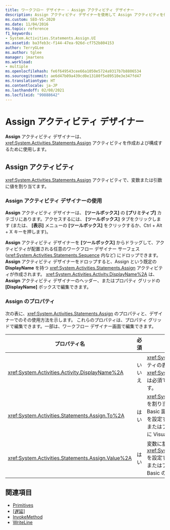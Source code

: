 ```yaml
---
title: ワークフロー デザイナー - Assign アクティビティ デザイナー
description: Assign アクティビティ デザイナーを使用して Assign アクティビティを作成および構成する方法と、Assign アクティビティによって変数または引数に値が割り当てられる方法について説明します。
ms.custom: SEO-VS-2020
ms.date: 11/04/2016
ms.topic: reference
f1_keywords:
- System.Activities.Statements.Assign.UI
ms.assetid: ba3feb3c-f144-47ea-926d-cf752b804153
author: TerryGLee
ms.author: tglee
manager: jmartens
ms.workload:
- multiple
ms.openlocfilehash: fe6f649543cee66a1050e5724a9317b7b8806534
ms.sourcegitcommit: ae6d47b09a439cd0e13180f5e89510e3e347fd47
ms.translationtype: HT
ms.contentlocale: ja-JP
ms.lasthandoff: 02/08/2021
ms.locfileid: "99888642"
---
```

# <a name="assign-activity-designer"></a>Assign アクティビティ デザイナー

**Assign** アクティビティ デザイナーは、<xref:System.Activities.Statements.Assign> アクティビティを作成および構成するために使用します。

## <a name="the-assign-activity"></a>Assign アクティビティ

<xref:System.Activities.Statements.Assign> アクティビティで、変数または引数に値を割り当てます。

### <a name="using-the-assign-activity-designer"></a>Assign アクティビティ デザイナーの使用

**Assign** アクティビティ デザイナーは、 **[ツールボックス]** の **[プリミティブ]** カテゴリにあります。アクセスするには、 **[ツールボックス]** タブをクリックします (または、 **[表示]** メニューの **[ツールボックス]** をクリックするか、Ctrl + Alt + X キーを押します)。

**Assign** アクティビティ デザイナーを **[ツールボックス]** からドラッグして、アクティビティが配置される任意のワークフロー デザイナー サーフェス (<xref:System.Activities.Statements.Sequence> 内など) にドロップできます。 **Assign** アクティビティ デザイナーをドロップすると、Assign という既定の **DisplayName** を持つ <xref:System.Activities.Statements.Assign> アクティビティが作成されます。 <xref:System.Activities.Activity.DisplayName%2A> は、**Assign** アクティビティ デザイナーのヘッダー、またはプロパティ グリッドの **[DisplayName]** ボックスで編集できます。

### <a name="the-assign-properties"></a>Assign のプロパティ

次の表に、<xref:System.Activities.Statements.Assign> のプロパティと、デザイナーでのその使用方法を示します。 これらのプロパティは、プロパティ グリッドで編集できます。一部は、ワークフロー デザイナー画面で編集できます。

|プロパティ名|必須|使用方法|
|-|--------------|-|
|<xref:System.Activities.Activity.DisplayName%2A>|いいえ|<xref:System.Activities.Statements.Assign> アクティビティの表示名。 既定値は Assign です。 <xref:System.Activities.Activity.DisplayName%2A> 値は必須ではありませんが、使用することをお勧めします。|
|<xref:System.Activities.Statements.Assign.To%2A>|はい|<xref:System.Activities.Statements.Assign.Value%2A> を割り当てる変数または引数。 値は。有効な Visual Basic 識別子である必要があります。 このプロパティを設定するには、**Assign** アクティビティ デザイナーまたはプロパティ グリッドの **[割り当て先]** ボックスに Visual Basic の式を入力します。|
|<xref:System.Activities.Statements.Assign.Value%2A>|はい|変数に割り当てられる値。 <xref:System.Activities.Statements.Assign.Value%2A> を設定するには、**Assign** アクティビティ デザイナーまたはプロパティ グリッドの **[値]** ボックスに Visual Basic の式を入力します。|

## <a name="see-also"></a>関連項目

- [Primitives](../workflow-designer/primitives-activity-designers.md)
- [[遅延]](../workflow-designer/delay-activity-designer.md)
- [InvokeMethod](../workflow-designer/invokemethod-activity-designer.md)
- [WriteLine](../workflow-designer/writeline-activity-designer.md)